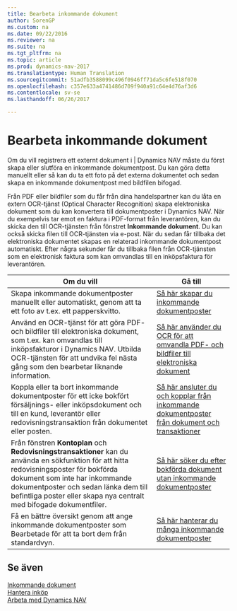 ```yaml
---
title: Bearbeta inkommande dokument
author: SorenGP
ms.custom: na
ms.date: 09/22/2016
ms.reviewer: na
ms.suite: na
ms.tgt_pltfrm: na
ms.topic: article
ms.prod: dynamics-nav-2017
ms.translationtype: Human Translation
ms.sourcegitcommit: 51adfb3588099c496f0946ff71da5c6fe518f070
ms.openlocfilehash: c357e633a4741486d709f940a91c64e4d76af3d6
ms.contentlocale: sv-se
ms.lasthandoff: 06/26/2017

---
```


# <a name="process-incoming-documents"></a>Bearbeta inkommande dokument

Om du vill registrera ett externt dokument i | Dynamics NAV måste du först skapa eller slutföra en inkommande dokumentpost. Du kan göra detta manuellt eller så kan du ta ett foto på det externa dokumentet och sedan skapa en inkommande dokumentpost med bildfilen bifogad.

Från PDF eller bildfiler som du får från dina handelspartner kan du låta en extern OCR-tjänst (Optical Character Recognition) skapa elektroniska dokument som du kan konvertera till dokumentposter i Dynamics NAV. När du exempelvis tar emot en faktura i PDF-format från leverantören, kan du skicka den till OCR-tjänsten från fönstret **Inkommande dokument**. Du kan också skicka filen till OCR-tjänsten via e-post. När du sedan får tillbaka det elektroniska dokumentet skapas en relaterad inkommande dokumentpost automatiskt. Efter några sekunder får du tillbaka filen från OCR-tjänsten som en elektronisk faktura som kan omvandlas till en inköpsfaktura för leverantören.

|Om du vill     |Gå till                   |
|-------|----------------------|
|Skapa inkommande dokumentposter manuellt eller automatiskt, genom att ta ett foto av t.ex. ett papperskvitto.|[Så här skapar du inkommande dokumentposter](across-how-create-income-document-records.md)|
|Använd en OCR-tjänst för att göra PDF- och bildfiler till elektroniska dokument, som t.ex. kan omvandlas till inköpsfakturor i Dynamics NAV. Utbilda OCR-tjänsten för att undvika fel nästa gång som den bearbetar liknande information.|[Så här använder du OCR för att omvandla PDF- och bildfiler till elektroniska dokument](across-how-use-ocr-pdf-images-files.md)|
|Koppla eller ta bort inkommande dokumentposter för ett icke bokfört försäljnings- eller inköpsdokument och till en kund, leverantör eller redovisningstransaktion från dokumentet eller posten.|[Så här ansluter du och kopplar från inkommande dokumentposter från dokument och transaktioner](across-how-connect-disconnect-income-document-records.md)|
|Från fönstren **Kontoplan** och **Redovisningstransaktioner** kan du använda en sökfunktion för att hitta redovisningsposter för bokförda dokument som inte har inkommande dokumentposter och sedan länka dem till befintliga poster eller skapa nya centralt med bifogade dokumentfiler.|[Så här söker du efter bokförda dokument utan inkommande dokumentposter](across-how-find-posted-documents-without-income-document-records.md)|
|Få en bättre översikt genom att ange inkommande dokumentposter som Bearbetade för att ta bort dem från standardvyn.|[Så här hanterar du många inkommande dokumentposter](across-how-manage-many-income-document-records.md)|

## <a name="see-also"></a>Se även  
[Inkommande dokument](across-income-documents.md)  
[Hantera inköp](purchasing-manage-purchasing.md)  
[Arbeta med Dynamics NAV](ui-work-product.md)

